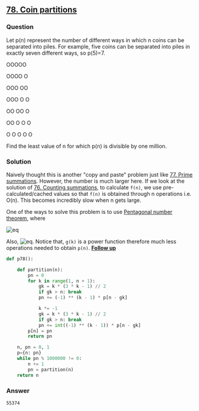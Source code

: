 ## **[78. Coin partitions](https://projecteuler.net/problem=78)**

### Question
Let p(n) represent the number of different ways in which n coins can be separated into piles. For example, five coins can be separated into piles in exactly seven different ways, so p(5)=7.

OOOOO

OOOO   O

OOO   OO

OOO   O   O

OO   OO   O

OO   O   O   O

O   O   O   O   O

Find the least value of n for which p(n) is divisible by one million.

### Solution
Naively thought this is another "copy and paste" problem just like [77. Prime summations](./77.%20Prime%20summations.md). However, the number is much larger here. If we look at the solution of [76. Counting summations](./76.%20Counting%20summations.md), to calculate `f(n)`, we use pre-calculated/cached values so that `f(n)` is obtained through n operations i.e. O(n). This becomes incredibly slow when n gets large. 

One of the ways to solve this problem is to use [Pentagonal number theorem](https://en.wikipedia.org/wiki/Pentagonal_number_theorem), where

![eq](https://latex.codecogs.com/gif.latex?p(n)=(-1)^{k-1}\sum&space;p(n-g(k)),\texttt{where&space;}g(k)=\frac{k(3k-1)}{2},&space;k=\pm&space;1,&space;\pm&space;2,&space;...)

Also, ![eq](https://latex.codecogs.com/gif.latex?p(n)=0&space;\texttt{&space;for&space;}&space;n&space;<&space;0). Notice that, `g(k)` is a power function therefore much less operations needed to obtain `p(n)`. [**Follow up**](./78.%20Pentagonal%20number%20theorem.md)

```python
def p78():

    def partition(n):
        pn = 0
        for k in range(1, n + 1):
            gk = k * (3 * k - 1) // 2
            if gk > n: break
            pn += (-1) ** (k - 1) * p[n - gk]

            k *= -1
            gk = k * (3 * k - 1) // 2
            if gk > n: break
            pn += int((-1) ** (k - 1)) * p[n - gk]
        p[n] = pn
        return pn

    n, pn = 0, 1
    p={n: pn}
    while pn % 1000000 != 0:
        n += 1
        pn = partition(n)
    return n
```

### Answer 
`55374`
